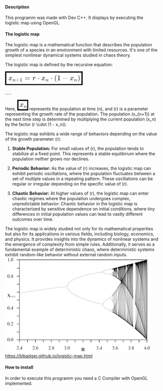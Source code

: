 #### Description
This programm was made with Dev C++. It displays by executing the logistic map using OpenGL.

#### The logistic map
The logistic map is a mathematical function that describes the population growth of a species in an environment with limited resources. It's one of the simplest nonlinear dynamical systems studied in chaos theory.

The logistic map is defined by the recursive equation:

![Alt text](/images/screenshot(4).png)  

<img width="20" src="/images/screenshot(4).png"/>

Here, ![Alt text](/images/screenshot(1).png)   represents the population at time \(n\), and \(r\) is a parameter representing the growth rate of the population. The population \(x_{n+1}\) at the next time step is determined by multiplying the current population \(x_n\) by the factor \(r \cdot (1 - x_n)\).

The logistic map exhibits a wide range of behaviors depending on the value of the growth parameter \(r\):

1. **Stable Population:** For small values of \(r\), the population tends to stabilize at a fixed point. This represents a stable equilibrium where the population neither grows nor declines.

2. **Periodic Behavior:** As the value of \(r\) increases, the logistic map can exhibit periodic oscillations, where the population fluctuates between a set of multiple values in a repeating pattern. These oscillations can be regular or irregular depending on the specific value of \(r\).

3. **Chaotic Behavior:** At higher values of \(r\), the logistic map can enter chaotic regimes where the population undergoes complex, unpredictable behavior. Chaotic behavior in the logistic map is characterized by sensitive dependence on initial conditions, where tiny differences in initial population values can lead to vastly different outcomes over time.

The logistic map is widely studied not only for its mathematical properties but also for its applications in various fields, including biology, economics, and physics. It provides insights into the dynamics of nonlinear systems and the emergence of complexity from simple rules. Additionally, it serves as a fundamental example of deterministic chaos, where deterministic systems exhibit random-like behavior without external random inputs.
![Alt text](/images/R.jpg)  
https://blbadger.github.io/logistic-map.html

#### How to install
In order to execute this programm you need a C Compiler with OpenGL implemented.
